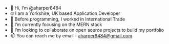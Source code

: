 - 👋 Hi, I’m @aharper8484
- 🤓 I am a Yorkshire, UK based Application Developer
- 👀 Before programming, I worked in International Trade
- 🌱 I’m currently focusing on the MERN stack
- 💞️ I’m looking to collaborate on open source projects to build my portfolio
- 📫 You can reach me by email - aharper8484@gmail.com

<!---
aharper8484/aharper8484 is a ✨ special ✨ repository because its `README.md` (this file) appears on your GitHub profile.
You can click the Preview link to take a look at your changes.
--->
